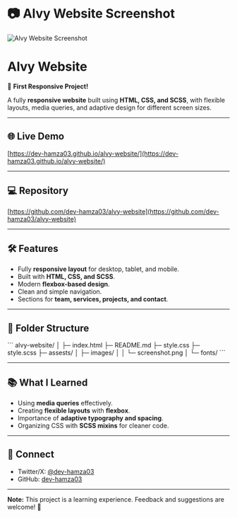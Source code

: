 
# 📷 Alvy Website Screenshot

![Alvy Website Screenshot](assests/images/screenshot.png)

# Alvy Website

🚀 **First Responsive Project!**

A fully **responsive website** built using **HTML, CSS, and SCSS**, with flexible layouts, media queries, and adaptive design for different screen sizes.

---

## 🌐 Live Demo
[https://dev-hamza03.github.io/alvy-website/](https://dev-hamza03.github.io/alvy-website/)

---

## 💻 Repository
[https://github.com/dev-hamza03/alvy-website](https://github.com/dev-hamza03/alvy-website)

---

## 🛠️ Features
- Fully **responsive layout** for desktop, tablet, and mobile.
- Built with **HTML, CSS, and SCSS**.
- Modern **flexbox-based design**.
- Clean and simple navigation.
- Sections for **team, services, projects, and contact**.

---

## 📁 Folder Structure
\`\`\`
alvy-website/
│
├─ index.html
├─ README.md
├─ style.css
├─ style.scss
├─ assests/
│  ├─ images/
│  │   └─ screenshot.png
│  └─ fonts/
\`\`\`

---

## 📚 What I Learned
- Using **media queries** effectively.
- Creating **flexible layouts** with **flexbox**.
- Importance of **adaptive typography and spacing**.
- Organizing CSS with **SCSS mixins** for cleaner code.

---

## 🔗 Connect
- Twitter/X: [@dev-hamza03](https://twitter.com/dev-hamza03)  
- GitHub: [dev-hamza03](https://github.com/dev-hamza03)

---

**Note:** This project is a learning experience. Feedback and suggestions are welcome! 💪
